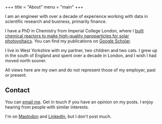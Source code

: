 +++
title = "About"
menu = "main"
+++

I am an engineer with over a decade of experience working with data in scientific research and business, primarily finance.

I have a PhD in Chemistry from Imperial College London, where I [built chemical reactors to make high-quality nanoparticles for solar photovoltaics](http://hdl.handle.net/10044/1/64907). You can find my publications on [Google Scholar](https://scholar.google.com/citations?hl=en&user=8BSQ__QAAAAJ).

I live in West Yorkshire with my partner, two children and two cats. I grew up in the south of England and spent over a decade in London, and I wish I had moved north sooner.

All views here are my own and do not represent those of my employer, past or present.

## Contact

You can [email me](mailto:tom@tomwphillips.co.uk). Get in touch if you have an opinion on my posts. I enjoy hearing from people with similar interests.

I'm on [Mastodon](https://hachyderm.io/@twp) and [LinkedIn](https://www.linkedin.com/in/tomwphillips/), but I don't post much.